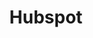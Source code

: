 ---
title: Hubspot
# url: https://cyberadmitted-demo.earlman.me
# customScreenshot: ./images/cyber-admitted-screenshot.png
# urlGithub: https://github.com/foundations-design/BDI-Global-LLC/tree/main/packages/quotes-specialty-cyber
# urlGithubPrivate: true
# repo:
  # owner: foundations-design
  # repo: bdi-global-llc
# password: NETHER-rustle-flea
# date-completed: ongoing
sort: 1
---
